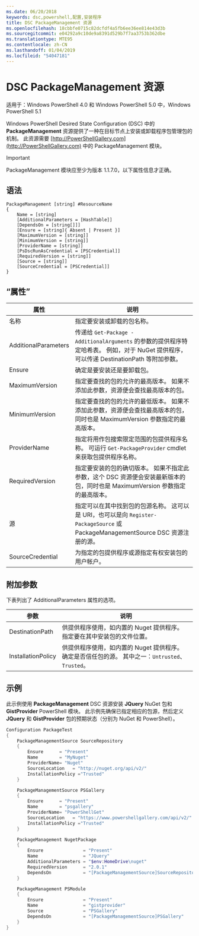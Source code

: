 ```yaml
---
ms.date: 06/20/2018
keywords: dsc,powershell,配置,安装程序
title: DSC PackageManagement 资源
ms.openlocfilehash: 18cbbfe0715c82dcfdf4a5fb6ee36ee814e43d3b
ms.sourcegitcommit: e04292a9c10de9a8391d529b7f7aa3753b362dbe
ms.translationtype: MTE95
ms.contentlocale: zh-CN
ms.lasthandoff: 01/04/2019
ms.locfileid: "54047181"
---
```

# <a name="dsc-packagemanagement-resource"></a>DSC PackageManagement 资源

适用于：Windows PowerShell 4.0 和 Windows PowerShell 5.0 中，Windows PowerShell 5.1

Windows PowerShell Desired State Configuration (DSC) 中的 **PackageManagement** 资源提供了一种在目标节点上安装或卸载程序包管理包的机制。 此资源需要 [http://PowerShellGallery.com](http://PowerShellGallery.com) 中的 PackageManagement 模块。

> [!IMPORTANT]
> PackageManagement 模块应至少为版本 1.1.7.0，以下属性信息才正确。

## <a name="syntax"></a>语法

```
PackageManagement [string] #ResourceName
{
    Name = [string]
    [AdditionalParameters = [HashTable]]
    [DependsOn = [string[]]]
    [Ensure = [string]{ Absent | Present }]
    [MaximumVersion = [string]]
    [MinimumVersion = [string]]
    [ProviderName = [string]]
    [PsDscRunAsCredential = [PSCredential]]
    [RequiredVersion = [string]]
    [Source = [string]]
    [SourceCredential = [PSCredential]]
}
```

## <a name="properties"></a>“属性”

| 属性 | 说明 |
| --- | --- |
| 名称| 指定要安装或卸载的包名称。|
| AdditionalParameters| 传递给 `Get-Package -AdditionalArguments` 的参数的提供程序特定哈希表。 例如，对于 NuGet 提供程序，可以传递 DestinationPath 等附加参数。|
| Ensure| 确定是要安装还是要卸载包。|
| MaximumVersion|指定要查找的包的允许的最高版本。 如果不添加此参数，资源便会查找最高版本的包。|
| MinimumVersion|指定要查找的包的允许的最低版本。 如果不添加此参数，资源便会查找最高版本的包，同时也是 MaximumVersion 参数指定的最高版本。|
| ProviderName| 指定将用作包搜索限定范围的包提供程序名称。 可运行 `Get-PackageProvider` cmdlet 来获取包提供程序名称。|
| RequiredVersion| 指定要安装的包的确切版本。 如果不指定此参数，这个 DSC 资源便会安装最新版本的包，同时也是 MaximumVersion 参数指定的最高版本。|
| 源| 指定可以在其中找到包的包源名称。 这可以是 URI，也可以是向 `Register-PackageSource` 或 PackageManagementSource DSC 资源注册的源。|
| SourceCredential | 为指定的包提供程序或源指定有权安装包的用户帐户。|

## <a name="additional-parameters"></a>附加参数

下表列出了 AdditionalParameters 属性的选项。

| 参数 | 说明 |
| --- | --- |
| DestinationPath| 供提供程序使用，如内置的 Nuget 提供程序。 指定要在其中安装包的文件位置。|
| InstallationPolicy| 供提供程序使用，如内置的 Nuget 提供程序。 确定是否信任包的源。 其中之一：`Untrusted`、`Trusted`。|

## <a name="example"></a>示例

此示例使用 **PackageManagement** DSC 资源安装 **JQuery** NuGet 包和 **GistProvider** PowerShell 模块。 此示例先确保已指定相应的包源，然后定义 **JQuery** 和 **GistProvider** 包的预期状态（分别为 NuGet 和 PowerShell）。

```powershell
Configuration PackageTest
{
    PackageManagementSource SourceRepository
    {
        Ensure      = "Present"
        Name        = "MyNuget"
        ProviderName= "Nuget"
        SourceLocation   = "http://nuget.org/api/v2/"
        InstallationPolicy ="Trusted"
    }

    PackageManagementSource PSGallery
    {
        Ensure      = "Present"
        Name        = "psgallery"
        ProviderName= "PowerShellGet"
        SourceLocation   = "https://www.powershellgallery.com/api/v2/"
        InstallationPolicy ="Trusted"
    }

    PackageManagement NugetPackage
    {
        Ensure               = "Present"
        Name                 = "JQuery"
        AdditionalParameters = "$env:HomeDrive\nuget"
        RequiredVersion      = "2.0.1"
        DependsOn            = "[PackageManagementSource]SourceRepository"
    }

    PackageManagement PSModule
    {
        Ensure               = "Present"
        Name                 = "gistprovider"
        Source               = "PSGallery"
        DependsOn            = "[PackageManagementSource]PSGallery"
    }
}
```